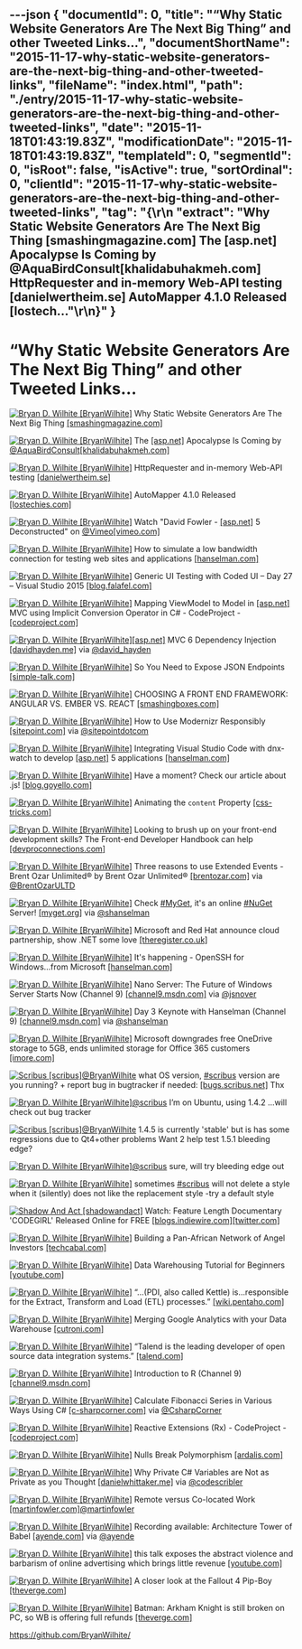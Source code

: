 ---json
{
  "documentId": 0,
  "title": "“Why Static Website Generators Are The Next Big Thing” and other Tweeted Links…",
  "documentShortName": "2015-11-17-why-static-website-generators-are-the-next-big-thing-and-other-tweeted-links",
  "fileName": "index.html",
  "path": "./entry/2015-11-17-why-static-website-generators-are-the-next-big-thing-and-other-tweeted-links",
  "date": "2015-11-18T01:43:19.83Z",
  "modificationDate": "2015-11-18T01:43:19.83Z",
  "templateId": 0,
  "segmentId": 0,
  "isRoot": false,
  "isActive": true,
  "sortOrdinal": 0,
  "clientId": "2015-11-17-why-static-website-generators-are-the-next-big-thing-and-other-tweeted-links",
  "tag": "{\r\n  \"extract\": \"Why Static Website Generators Are The Next Big Thing [smashingmagazine.com]  The [asp.net]  Apocalypse Is Coming by @AquaBirdConsult[khalidabuhakmeh.com]  HttpRequester and in-memory Web-API testing [danielwertheim.se]  AutoMapper 4.1.0 Released [lostech...\"\r\n}"
}
---

# “Why Static Website Generators Are The Next Big Thing” and other Tweeted Links…

[<img alt="Bryan D. Wilhite [BryanWilhite]" src="https://songhay.blob.core.windows.net/shared-social-twitter/BryanWilhite.jpeg">](http://songhayblog.azurewebsites.net/ "Bryan D. Wilhite [BryanWilhite]") Why Static Website Generators Are The Next Big Thing [[smashingmagazine.com]](http://www.smashingmagazine.com/2015/11/modern-static-website-generators-next-big-thing/)

[<img alt="Bryan D. Wilhite [BryanWilhite]" src="https://songhay.blob.core.windows.net/shared-social-twitter/BryanWilhite.jpeg">](http://songhayblog.azurewebsites.net/ "Bryan D. Wilhite [BryanWilhite]") The [[asp.net]](http://www.asp.net/) Apocalypse Is Coming by [@AquaBirdConsult](http://twitter.com/AquaBirdConsult)[[khalidabuhakmeh.com]](http://www.khalidabuhakmeh.com/the-asp-net-apocalypse-is-coming)

[<img alt="Bryan D. Wilhite [BryanWilhite]" src="https://songhay.blob.core.windows.net/shared-social-twitter/BryanWilhite.jpeg">](http://songhayblog.azurewebsites.net/ "Bryan D. Wilhite [BryanWilhite]") HttpRequester and in-memory Web-API testing [[danielwertheim.se]](http://danielwertheim.se/2015/10/20/httprequester-and-in-memory-web-api-testing/)

[<img alt="Bryan D. Wilhite [BryanWilhite]" src="https://songhay.blob.core.windows.net/shared-social-twitter/BryanWilhite.jpeg">](http://songhayblog.azurewebsites.net/ "Bryan D. Wilhite [BryanWilhite]") AutoMapper 4.1.0 Released [[lostechies.com]](https://lostechies.com/jimmybogard/2015/10/22/automapper-4-1-0-released/)

[<img alt="Bryan D. Wilhite [BryanWilhite]" src="https://songhay.blob.core.windows.net/shared-social-twitter/BryanWilhite.jpeg">](http://songhayblog.azurewebsites.net/ "Bryan D. Wilhite [BryanWilhite]") Watch "David Fowler - [[asp.net]](http://www.asp.net/) 5 Deconstructed" on [@Vimeo](http://twitter.com/Vimeo)[[vimeo.com]](https://vimeo.com/142347212?ref=tw-share)

[<img alt="Bryan D. Wilhite [BryanWilhite]" src="https://songhay.blob.core.windows.net/shared-social-twitter/BryanWilhite.jpeg">](http://songhayblog.azurewebsites.net/ "Bryan D. Wilhite [BryanWilhite]") How to simulate a low bandwidth connection for testing web sites and applications [[hanselman.com]](http://www.hanselman.com/blog/HowToSimulateALowBandwidthConnectionForTestingWebSitesAndApplications.aspx)

[<img alt="Bryan D. Wilhite [BryanWilhite]" src="https://songhay.blob.core.windows.net/shared-social-twitter/BryanWilhite.jpeg">](http://songhayblog.azurewebsites.net/ "Bryan D. Wilhite [BryanWilhite]") Generic UI Testing with Coded UI – Day 27 – Visual Studio 2015 [[blog.falafel.com]](http://blog.falafel.com/generic-ui-testing-with-coded-ui-day-27-visual-studio-2015/)

[<img alt="Bryan D. Wilhite [BryanWilhite]" src="https://songhay.blob.core.windows.net/shared-social-twitter/BryanWilhite.jpeg">](http://songhayblog.azurewebsites.net/ "Bryan D. Wilhite [BryanWilhite]") Mapping ViewModel to Model in [[asp.net]](http://www.asp.net/) MVC using Implicit Conversion Operator in C# - CodeProject - [[codeproject.com]](http://www.codeproject.com/Articles/1043977/Mapping-ViewModel-to-Model-in-ASP-NET-MVC-using-Im)

[<img alt="Bryan D. Wilhite [BryanWilhite]" src="https://songhay.blob.core.windows.net/shared-social-twitter/BryanWilhite.jpeg">](http://songhayblog.azurewebsites.net/ "Bryan D. Wilhite [BryanWilhite]")[[asp.net]](http://www.asp.net/) MVC 6 Dependency Injection [[davidhayden.me]](http://www.davidhayden.me/blog/asp-net-mvc-6-dependency-injection) via [@david_hayden](http://twitter.com/david_hayden)

[<img alt="Bryan D. Wilhite [BryanWilhite]" src="https://songhay.blob.core.windows.net/shared-social-twitter/BryanWilhite.jpeg">](http://songhayblog.azurewebsites.net/ "Bryan D. Wilhite [BryanWilhite]") So You Need to Expose JSON Endpoints [[simple-talk.com]](https://www.simple-talk.com/dotnet/asp.net/so-you-need-to-expose-json-endpoints/#.VjLFcYPoiHQ.twitter)

[<img alt="Bryan D. Wilhite [BryanWilhite]" src="https://songhay.blob.core.windows.net/shared-social-twitter/BryanWilhite.jpeg">](http://songhayblog.azurewebsites.net/ "Bryan D. Wilhite [BryanWilhite]") CHOOSING A FRONT END FRAMEWORK: ANGULAR VS. EMBER VS. REACT [[smashingboxes.com]](http://smashingboxes.com/ideas/choosing-a-front-end-framework-angular-ember-react)

[<img alt="Bryan D. Wilhite [BryanWilhite]" src="https://songhay.blob.core.windows.net/shared-social-twitter/BryanWilhite.jpeg">](http://songhayblog.azurewebsites.net/ "Bryan D. Wilhite [BryanWilhite]") How to Use Modernizr Responsibly [[sitepoint.com]](http://www.sitepoint.com/how-to-use-modernizr-responsibly/) via [@sitepointdotcom](http://twitter.com/sitepointdotcom)

[<img alt="Bryan D. Wilhite [BryanWilhite]" src="https://songhay.blob.core.windows.net/shared-social-twitter/BryanWilhite.jpeg">](http://songhayblog.azurewebsites.net/ "Bryan D. Wilhite [BryanWilhite]") Integrating Visual Studio Code with dnx-watch to develop [[asp.net]](http://www.asp.net/) 5 applications [[hanselman.com]](http://www.hanselman.com/blog/IntegratingVisualStudioCodeWithDnxwatchToDevelopASPNET5Applications.aspx)

[<img alt="Bryan D. Wilhite [BryanWilhite]" src="https://songhay.blob.core.windows.net/shared-social-twitter/BryanWilhite.jpeg">](http://songhayblog.azurewebsites.net/ "Bryan D. Wilhite [BryanWilhite]") Have a moment? Check our article about .js! [[blog.goyello.com]](http://blog.goyello.com/2015/10/23/have-a-moment-js/#.VjLFk49cPiM.twitter)

[<img alt="Bryan D. Wilhite [BryanWilhite]" src="https://songhay.blob.core.windows.net/shared-social-twitter/BryanWilhite.jpeg">](http://songhayblog.azurewebsites.net/ "Bryan D. Wilhite [BryanWilhite]") Animating the `content` Property [[css-tricks.com]](https://css-tricks.com/animating-the-content-property/)

[<img alt="Bryan D. Wilhite [BryanWilhite]" src="https://songhay.blob.core.windows.net/shared-social-twitter/BryanWilhite.jpeg">](http://songhayblog.azurewebsites.net/ "Bryan D. Wilhite [BryanWilhite]") Looking to brush up on your front-end development skills? The Front-end Developer Handbook can help [[devproconnections.com]](http://devproconnections.com/development/looking-brush-your-front-end-development-skills-front-end-developer-handbook-can-help)

[<img alt="Bryan D. Wilhite [BryanWilhite]" src="https://songhay.blob.core.windows.net/shared-social-twitter/BryanWilhite.jpeg">](http://songhayblog.azurewebsites.net/ "Bryan D. Wilhite [BryanWilhite]") Three reasons to use Extended Events - Brent Ozar Unlimited® by Brent Ozar Unlimited® [[brentozar.com]](http://www.brentozar.com/archive/2015/01/three-reasons-use-extended-events/) via [@BrentOzarULTD](http://twitter.com/BrentOzarULTD)

[<img alt="Bryan D. Wilhite [BryanWilhite]" src="https://songhay.blob.core.windows.net/shared-social-twitter/BryanWilhite.jpeg">](http://songhayblog.azurewebsites.net/ "Bryan D. Wilhite [BryanWilhite]") Check [#MyGet](http://search.twitter.com/search?q=%23MyGet), it's an online [#NuGet](http://search.twitter.com/search?q=%23NuGet) Server! [[myget.org]](http://www.myget.org/) via [@shanselman](http://twitter.com/shanselman)

[<img alt="Bryan D. Wilhite [BryanWilhite]" src="https://songhay.blob.core.windows.net/shared-social-twitter/BryanWilhite.jpeg">](http://songhayblog.azurewebsites.net/ "Bryan D. Wilhite [BryanWilhite]") Microsoft and Red Hat announce cloud partnership, show .NET some love [[theregister.co.uk]](http://www.theregister.co.uk/2015/11/04/microsoft_and_red_hat_announce_cloud_partnership/)

[<img alt="Bryan D. Wilhite [BryanWilhite]" src="https://songhay.blob.core.windows.net/shared-social-twitter/BryanWilhite.jpeg">](http://songhayblog.azurewebsites.net/ "Bryan D. Wilhite [BryanWilhite]") It's happening - OpenSSH for Windows...from Microsoft [[hanselman.com]](http://www.hanselman.com/blog/ItsHappeningOpenSSHForWindowsfromMicrosoft.aspx)

[<img alt="Bryan D. Wilhite [BryanWilhite]" src="https://songhay.blob.core.windows.net/shared-social-twitter/BryanWilhite.jpeg">](http://songhayblog.azurewebsites.net/ "Bryan D. Wilhite [BryanWilhite]") Nano Server: The Future of Windows Server Starts Now (Channel 9) [[channel9.msdn.com]](https://channel9.msdn.com/Events/DEVintersection/DEVintersection-2015/Nano-Server-The-Future-of-Windows-Server-Starts-Now) via [@jsnover](http://twitter.com/jsnover)

[<img alt="Bryan D. Wilhite [BryanWilhite]" src="https://songhay.blob.core.windows.net/shared-social-twitter/BryanWilhite.jpeg">](http://songhayblog.azurewebsites.net/ "Bryan D. Wilhite [BryanWilhite]") Day 3 Keynote with Hanselman (Channel 9) [[channel9.msdn.com]](https://channel9.msdn.com/Events/DEVintersection/DEVintersection-2015/Day-3-Keynote) via [@shanselman](http://twitter.com/shanselman)

[<img alt="Bryan D. Wilhite [BryanWilhite]" src="https://songhay.blob.core.windows.net/shared-social-twitter/BryanWilhite.jpeg">](http://songhayblog.azurewebsites.net/ "Bryan D. Wilhite [BryanWilhite]") Microsoft downgrades free OneDrive storage to 5GB, ends unlimited storage for Office 365 customers [[imore.com]](http://www.imore.com/microsoft-downgrades-free-onedrive-storage-5gb-ends-unlimited-storage-office-365-customers)

[<img alt="Scribus [scribus]" src="https://songhay.blob.core.windows.net/shared-social-twitter/scribus.png">](http://www.scribus.net/ "Scribus [scribus]")[@BryanWilhite](http://twitter.com/BryanWilhite) what OS version, [#scribus](http://search.twitter.com/search?q=%23scribus) version are you running? + report bug in bugtracker if needed: [[bugs.scribus.net]](http://bugs.scribus.net/view_all_bug_page.php) Thx

[<img alt="Bryan D. Wilhite [BryanWilhite]" src="https://songhay.blob.core.windows.net/shared-social-twitter/BryanWilhite.jpeg">](http://songhayblog.azurewebsites.net/ "Bryan D. Wilhite [BryanWilhite]")[@scribus](http://twitter.com/scribus) I’m on Ubuntu, using 1.4.2 ...will check out bug tracker

[<img alt="Scribus [scribus]" src="https://songhay.blob.core.windows.net/shared-social-twitter/scribus.png">](http://www.scribus.net/ "Scribus [scribus]")[@BryanWilhite](http://twitter.com/BryanWilhite) 1.4.5 is currently 'stable' but is has some regressions due to Qt4+other problems Want 2 help test 1.5.1 bleeding edge?

[<img alt="Bryan D. Wilhite [BryanWilhite]" src="https://songhay.blob.core.windows.net/shared-social-twitter/BryanWilhite.jpeg">](http://songhayblog.azurewebsites.net/ "Bryan D. Wilhite [BryanWilhite]")[@scribus](http://twitter.com/scribus) sure, will try bleeding edge out

[<img alt="Bryan D. Wilhite [BryanWilhite]" src="https://songhay.blob.core.windows.net/shared-social-twitter/BryanWilhite.jpeg">](http://songhayblog.azurewebsites.net/ "Bryan D. Wilhite [BryanWilhite]") sometimes [#scribus](http://search.twitter.com/search?q=%23scribus) will not delete a style when it (silently) does not like the replacement style -try a default style

[<img alt="Shadow And Act [shadowandact]" src="https://songhay.blob.core.windows.net/shared-social-twitter/shadowandact.gif">](http://blogs.indiewire.com/shadowandact "Shadow And Act [shadowandact]") Watch: Feature Length Documentary 'CODEGIRL' Released Online for FREE [[blogs.indiewire.com]](http://blogs.indiewire.com/shadowandact/watch-feature-length-documentary-codegirl-released-online-for-free-20151104)[[twitter.com]](https://twitter.com/shadowandact/status/662000205324226560/photo/1)

[<img alt="Bryan D. Wilhite [BryanWilhite]" src="https://songhay.blob.core.windows.net/shared-social-twitter/BryanWilhite.jpeg">](http://songhayblog.azurewebsites.net/ "Bryan D. Wilhite [BryanWilhite]") Building a Pan-African Network of Angel Investors [[techcabal.com]](http://techcabal.com/2015/10/29/building-a-pan-african-network-of-angel-investors/)

[<img alt="Bryan D. Wilhite [BryanWilhite]" src="https://songhay.blob.core.windows.net/shared-social-twitter/BryanWilhite.jpeg">](http://songhayblog.azurewebsites.net/ "Bryan D. Wilhite [BryanWilhite]") Data Warehousing Tutorial for Beginners [[youtube.com]](https://www.youtube.com/watch?v=74_sxp09Vz0&list=PL9ooVrP1hQOEDSc5QEbI8WYVV_EbWKJwX)

[<img alt="Bryan D. Wilhite [BryanWilhite]" src="https://songhay.blob.core.windows.net/shared-social-twitter/BryanWilhite.jpeg">](http://songhayblog.azurewebsites.net/ "Bryan D. Wilhite [BryanWilhite]") “…(PDI, also called Kettle) is…responsible for the Extract, Transform and Load (ETL) processes.” [[wiki.pentaho.com]](http://wiki.pentaho.com/display/EAI/Pentaho+Data+Integration+(Kettle)+Tutorial)

[<img alt="Bryan D. Wilhite [BryanWilhite]" src="https://songhay.blob.core.windows.net/shared-social-twitter/BryanWilhite.jpeg">](http://songhayblog.azurewebsites.net/ "Bryan D. Wilhite [BryanWilhite]") Merging Google Analytics with your Data Warehouse [[cutroni.com]](http://cutroni.com/blog/2011/05/05/merging-google-analytics-with-your-data-warehouse/)

[<img alt="Bryan D. Wilhite [BryanWilhite]" src="https://songhay.blob.core.windows.net/shared-social-twitter/BryanWilhite.jpeg">](http://songhayblog.azurewebsites.net/ "Bryan D. Wilhite [BryanWilhite]") “Talend is the leading developer of open source data integration systems.” [[talend.com]](https://www.talend.com/resource/etl.html)

[<img alt="Bryan D. Wilhite [BryanWilhite]" src="https://songhay.blob.core.windows.net/shared-social-twitter/BryanWilhite.jpeg">](http://songhayblog.azurewebsites.net/ "Bryan D. Wilhite [BryanWilhite]") Introduction to R (Channel 9) [[channel9.msdn.com]](https://channel9.msdn.com/Events/DEVintersection/DEVintersection-2015/Introduction-to-R)

[<img alt="Bryan D. Wilhite [BryanWilhite]" src="https://songhay.blob.core.windows.net/shared-social-twitter/BryanWilhite.jpeg">](http://songhayblog.azurewebsites.net/ "Bryan D. Wilhite [BryanWilhite]") Calculate Fibonacci Series in Various Ways Using C# [[c-sharpcorner.com]](http://www.c-sharpcorner.com/UploadFile/19b1bd/calculate-fibonacci-series-in-various-ways-using-C-Sharp/) via [@CsharpCorner](http://twitter.com/CsharpCorner)

[<img alt="Bryan D. Wilhite [BryanWilhite]" src="https://songhay.blob.core.windows.net/shared-social-twitter/BryanWilhite.jpeg">](http://songhayblog.azurewebsites.net/ "Bryan D. Wilhite [BryanWilhite]") Reactive Extensions (Rx) - CodeProject - [[codeproject.com]](http://www.codeproject.com/Articles/878014/Reactive-Extensions-Rx)

[<img alt="Bryan D. Wilhite [BryanWilhite]" src="https://songhay.blob.core.windows.net/shared-social-twitter/BryanWilhite.jpeg">](http://songhayblog.azurewebsites.net/ "Bryan D. Wilhite [BryanWilhite]") Nulls Break Polymorphism [[ardalis.com]](http://ardalis.com/nulls-break-polymorphism)

[<img alt="Bryan D. Wilhite [BryanWilhite]" src="https://songhay.blob.core.windows.net/shared-social-twitter/BryanWilhite.jpeg">](http://songhayblog.azurewebsites.net/ "Bryan D. Wilhite [BryanWilhite]") Why Private C# Variables are Not as Private as you Thought [[danielwhittaker.me]](http://danielwhittaker.me/2015/10/28/why-private-c-variables-are-not-as-private-as-you-thought/) via [@codescribler](http://twitter.com/codescribler)

[<img alt="Bryan D. Wilhite [BryanWilhite]" src="https://songhay.blob.core.windows.net/shared-social-twitter/BryanWilhite.jpeg">](http://songhayblog.azurewebsites.net/ "Bryan D. Wilhite [BryanWilhite]") Remote versus Co-located Work [[martinfowler.com]](http://martinfowler.com/articles/remote-or-co-located.html)[@martinfowler](http://twitter.com/martinfowler)

[<img alt="Bryan D. Wilhite [BryanWilhite]" src="https://songhay.blob.core.windows.net/shared-social-twitter/BryanWilhite.jpeg">](http://songhayblog.azurewebsites.net/ "Bryan D. Wilhite [BryanWilhite]") Recording available: Architecture Tower of Babel [[ayende.com]](http://ayende.com:80/blog/172162/recording-available-architecture-tower-of-babel) via [@ayende](http://twitter.com/ayende)

[<img alt="Bryan D. Wilhite [BryanWilhite]" src="https://songhay.blob.core.windows.net/shared-social-twitter/BryanWilhite.jpeg">](http://songhayblog.azurewebsites.net/ "Bryan D. Wilhite [BryanWilhite]") this talk exposes the abstract violence and barbarism of online advertising which brings little revenue [[youtube.com]](https://www.youtube.com/watch?v=hEyUe4q_pOk)

[<img alt="Bryan D. Wilhite [BryanWilhite]" src="https://songhay.blob.core.windows.net/shared-social-twitter/BryanWilhite.jpeg">](http://songhayblog.azurewebsites.net/ "Bryan D. Wilhite [BryanWilhite]") A closer look at the Fallout 4 Pip-Boy [[theverge.com]](http://www.theverge.com/2015/11/2/9655846/fallout-4-pip-boy-photo-gallery)

[<img alt="Bryan D. Wilhite [BryanWilhite]" src="https://songhay.blob.core.windows.net/shared-social-twitter/BryanWilhite.jpeg">](http://songhayblog.azurewebsites.net/ "Bryan D. Wilhite [BryanWilhite]") Batman: Arkham Knight is still broken on PC, so WB is offering full refunds [[theverge.com]](http://www.theverge.com/2015/11/2/9657734/batman-arkham-knight-pc-broken-refunds)

<https://github.com/BryanWilhite/>
